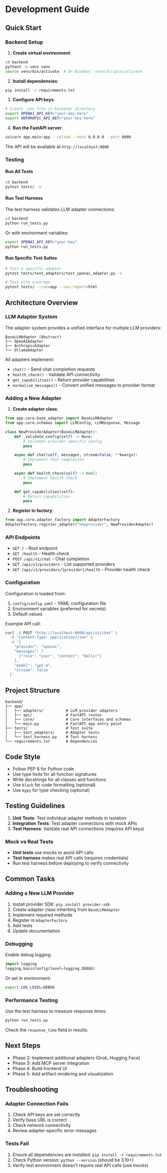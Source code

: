 # Development Guide

## Quick Start

### Backend Setup

1. **Create virtual environment**:
```bash
cd backend
python3 -m venv venv
source venv/bin/activate  # On Windows: venv\Scripts\activate
```

2. **Install dependencies**:
```bash
pip install -r requirements.txt
```

3. **Configure API keys**:
```bash
# Create .env file in backend/ directory
export OPENAI_API_KEY="your-key-here"
export ANTHROPIC_API_KEY="your-key-here"
```

4. **Run the FastAPI server**:
```bash
uvicorn app.main:app --reload --host 0.0.0.0 --port 8000
```

The API will be available at `http://localhost:8000`

### Testing

#### Run All Tests
```bash
cd backend
pytest tests/ -v
```

#### Run Test Harness
The test harness validates LLM adapter connections:

```bash
cd backend
python run_tests.py
```

Or with environment variables:
```bash
export OPENAI_API_KEY="your-key"
python run_tests.py
```

#### Run Specific Test Suites
```bash
# Test a specific adapter
pytest tests/test_adapters/test_openai_adapter.py -v

# Test with coverage
pytest tests/ --cov=app --cov-report=html
```

## Architecture Overview

### LLM Adapter System

The adapter system provides a unified interface for multiple LLM providers:

```
BaseLLMAdapter (Abstract)
├── OpenAIAdapter
├── AnthropicAdapter
└── OllamaAdapter
```

All adapters implement:
- `chat()` - Send chat completion requests
- `health_check()` - Validate API connectivity
- `get_capabilities()` - Return provider capabilities
- `normalize_messages()` - Convert unified messages to provider format

### Adding a New Adapter

1. **Create adapter class**:
```python
from app.core.base_adapter import BaseLLMAdapter
from app.core.schemas import LLMConfig, LLMResponse, Message

class NewProviderAdapter(BaseLLMAdapter):
    def _validate_config(self) -> None:
        # Validate provider-specific config
        pass

    async def chat(self, messages, stream=False, **kwargs):
        # Implement chat completion
        pass

    async def health_check(self) -> bool:
        # Implement health check
        pass

    def get_capabilities(self):
        # Return capabilities
        pass
```

2. **Register in factory**:
```python
from app.core.adapter_factory import AdapterFactory
AdapterFactory.register_adapter("newprovider", NewProviderAdapter)
```

### API Endpoints

- `GET /` - Root endpoint
- `GET /health` - Health check
- `POST /api/v1/chat` - Chat completion
- `GET /api/v1/providers` - List supported providers
- `GET /api/v1/providers/{provider}/health` - Provider health check

### Configuration

Configuration is loaded from:
1. `config/config.yaml` - YAML configuration file
2. Environment variables (preferred for secrets)
3. Default values

Example API call:
```bash
curl -X POST "http://localhost:8000/api/v1/chat" \
  -H "Content-Type: application/json" \
  -d '{
    "provider": "openai",
    "messages": [
      {"role": "user", "content": "Hello!"}
    ],
    "model": "gpt-4",
    "stream": false
  }'
```

## Project Structure

```
backend/
├── app/
│   ├── adapters/          # LLM provider adapters
│   ├── api/               # FastAPI routes
│   ├── core/              # Core interfaces and schemas
│   └── main.py            # FastAPI app entry point
├── tests/                 # Test suite
│   ├── test_adapters/     # Adapter tests
│   └── test_harness.py    # Test harness
└── requirements.txt       # Dependencies
```

## Code Style

- Follow PEP 8 for Python code
- Use type hints for all function signatures
- Write docstrings for all classes and functions
- Use `black` for code formatting (optional)
- Use `mypy` for type checking (optional)

## Testing Guidelines

1. **Unit Tests**: Test individual adapter methods in isolation
2. **Integration Tests**: Test adapter connections with mock APIs
3. **Test Harness**: Validate real API connections (requires API keys)

### Mock vs Real Tests

- **Unit tests** use mocks to avoid API calls
- **Test harness** makes real API calls (requires credentials)
- Run test harness before deploying to verify connectivity

## Common Tasks

### Adding a New LLM Provider

1. Install provider SDK: `pip install provider-sdk`
2. Create adapter class inheriting from `BaseLLMAdapter`
3. Implement required methods
4. Register in `AdapterFactory`
5. Add tests
6. Update documentation

### Debugging

Enable debug logging:
```python
import logging
logging.basicConfig(level=logging.DEBUG)
```

Or set in environment:
```bash
export LOG_LEVEL=DEBUG
```

### Performance Testing

Use the test harness to measure response times:
```bash
python run_tests.py
```

Check the `response_time` field in results.

## Next Steps

- Phase 2: Implement additional adapters (Grok, Hugging Face)
- Phase 3: Add MCP server integration
- Phase 4: Build frontend UI
- Phase 5: Add artifact rendering and visualization

## Troubleshooting

### Adapter Connection Fails

1. Check API keys are set correctly
2. Verify base URL is correct
3. Check network connectivity
4. Review adapter-specific error messages

### Tests Fail

1. Ensure all dependencies are installed: `pip install -r requirements.txt`
2. Check Python version: `python --version` (should be 3.10+)
3. Verify test environment doesn't require real API calls (use mocks)

